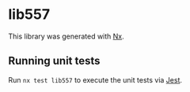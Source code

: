 # lib557

This library was generated with [Nx](https://nx.dev).

## Running unit tests

Run `nx test lib557` to execute the unit tests via [Jest](https://jestjs.io).
